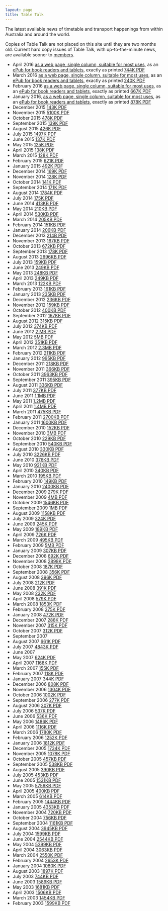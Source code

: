 ```yaml
---
layout: page
title: Table Talk
---
```

The latest available news of timetable and transport happenings from within Australia and around the world.

Copies of Table Talk are not placed on this site until they are two months old. Current hard copy issues of Table Talk, with up-to-the-minute news, are available sooner to [members](membship.html#membership).

* April 2016 [as a web page, single column, suitable for most uses](ttalk201604.html),
as an [ePub for book readers and tablets](ttalk201604.epub), exactly as printed [744K PDF](ATA%20Table%20Talk%20201604%20April.pdf)
* March 2016 [as a web page, single column, suitable for most uses](ttalk201603.html),
as an [ePub for book readers and tablets](ttalk201603.epub), exactly as printed [240K PDF](ATA%20Table%20Talk%20201603%20March.pdf)
* February 2016 [as a web page, single column, suitable for most uses](ttalk201602.html),
as an [ePub for book readers and tablets](ttalk201602.epub), exactly as printed [667K PDF](ATA%20Table%20Talk%20201602%20February.pdf)
* January 2016, [as a web page, single column, suitable for most uses](ttalk201601.html),
as an [ePub for book readers and tablets](ttalk201601.epub), exactly as printed
[878K PDF](ATA%20Table%20Talk%20201601%20January.pdf)
* December 2015 [143K PDF](ATA%20Table%20Talk%20201512%20December.pdf)
* November 2015 [5100K PDF](ATA%20Table%20Talk%20201511%20November.pdf)
* October 2015 [478K PDF](ATA%20Table%20Talk%20201510%20October.pdf)
* September 2015 [139K PDF](ATA%20Table%20Talk%20201509%20September.pdf)
* August 2015 [426K PDF](ATA%20Table%20Talk%20201508%20August.pdf)
* July 2015 [1497K PDF](ATA%20Table%20Talk%20201507%20July.pdf)
* June 2015 [137K PDF](ATA%20Table%20Talk%20201506%20June.pdf)
* May 2015 [125K PDF](ATA%20Table%20Talk%20201505%20May.pdf)
* April 2015 [138K PDF](ATA%20Table%20Talk%20201504%20April.pdf)
* March 2015 [128K PDF](ATA%20Table%20Talk%20201503%20March.pdf)
* February 2015 [621K PDF](ATA%20Table%20Talk%20201502%20February.pdf)
* January 2015 [492K PDF](ATA%20Table%20Talk%20201501%20January.pdf)
* December 2014 [169K PDF](ATA%20Table%20Talk%202014%20December.pdf)
* November 2014 [128K PDF](ATA%20Table%20Talk%202014%20Nov.pdf)
* October 2014 [141K PDF](ATA%20Table%20Talk%202014%20Oct.pdf)
* September 2014 [171K PDF](ATA%20Table%20Talk%202014%20Sept.pdf)
* August 2014 [1784K PDF](ATA%20Table%20Talk%202014%20August.pdf)
* July 2014 [175K PDF](ATA%20Table%20Talk%202014%20July.pdf)
* June 2014 [413KB PDF](ATA%20Table%20Talk%202014%20June.pdf)
* May 2014 [210KB PDF](ATA%20Table%20Talk%202014%20May.pdf)
* April 2014 [530KB PDF](2014%20April.pdf)
* March 2014 [205KB PDF](Table%20Talk%202014%20March.pdf)
* February 2014 [151KB PDF](Table%20Talk%202014%20February.pdf)
* January 2014 [206KB PDF](Table%20Talk%202014%20January.pdf)
* December 2013 [214B PDF](Table%20Talk%202013%20December.pdf)
* November 2013 [167KB PDF](Table%20Talk%202013%20November.pdf)
* October 2013 [672KB PDF](Table%20Talk%202013%20October.pdf)
* September 2013 [178K PDF](Table%20Talk%202013%20Sept.pdf)
* August 2013 [2696KB PDF](Table%20Talk%202013%20August.pdf)
* July 2013 [159KB PDF](Table%20Talk%202013%20July.pdf)
* June 2013 [249KB PDF](Table%20Talk%202013%20June.pdf)
* May 2013 [248KB PDF](Table%20Talk%202013%20May.pdf)
* April 2013 [249KB PDF](Table%20Talk%202013%20April.pdf)
* March 2013 [122KB PDF](Table%20Talk%202013%20March.pdf)
* February 2013 [161KB PDF](Table%20talk%202013%20February.pdf)
* January 2013 [235KB PDF](Table%20Talk%202013%20January.pdf)
* December 2012 [236KB PDF](Table%20Talk%202012%20December.pdf)
*  November 2012 [159KB PDF](Table%20Talk%202012%20November.pdf)
* October 2012 [400KB PDF](Table%20Talk%202012%20October.pdf)
* September 2012 [167KB PDF](Table%20Talk%202012%20Sept.pdf)
* August 2012 [315KB PDF](Table%20Talk%202012%20August.pdf)
* July 2012 [374KB PDF](TableTalk%202012%20July.pdf)
* June 2012 [2 MB PDF](Table%20Talk%202012%20June.pdf)
* May 2012 [5MB PDF](Table%20Talk%202012%20May.pdf)
* April 2012 [351KB PDF](Table%20Talk%202012%20April.pdf)
* March 2012 [2.3MB PDF](Table%20Talk%20March%202012.pdf)
* February 2012 [211KB PDF](Table%20Talk%202012%20February.pdf)
* January 2012 [995KB PDF](Table%20Talk%202012%20January.pdf)
* December 2011 [218KB PDF](Table%20Talk%202011%20December.pdf)
* November 2011 [366KB PDF](Table%20Talk%202011%20Nov.pdf)
* October 2011 [3963KB PDF](Table%20Talk%202011%20Oct.pdf)
* September 2011 [395KB PDF](Table%20Talk%202011%20Sept.pdf)
* August 2011 [336KB PDF](Table%20Talk%202011%20August.pdf)
* July 2011 [377KB PDF](Table%20Talk%202011%20July.pdf)
* June 2011 [1.1MB PDF](Table%20Talk%202011%20June.pdf)
* May 2011 [1.2MB PDF](Table%20Talk%202011%20May.pdf)
* April 2011 [1.4MB PDF](Table%20Talk%202011%20April.pdf)
* March 2011 [475KB PDF](Table%20Talk%202011%20March.pdf)
* February 2011 [2700KB PDF](Table%20Talk%202011%20February.pdf)
* January 2011 [1600KB PDF](Table%20Talk%20January%202011.pdf)
* December 2010 [152KB PDF](Table%20Talk%202010%20December.pdf)
* November 2010 [3MB PDF](Table%20Talk%202010%20November.pdf)
* October 2010 [229KB PDF](Table%20Talk%202010%20October.pdf)
* September 2010 [540KB PDF](Table%20Talk%202010%20Sept.pdf)
* August 2010 [330KB PDF](Table%20Talk%202010%20August.pdf)
* July 2010 [3226KB PDF](Table%20Talk%202010%20July.pdf)
* June 2010 [376KB PDF](Table%20Talk%20June%202010.pdf)
* May 2010 [921KB PDF](TableTalk%20May%202010.pdf)
* April 2010 [340KB PDF](Table%20talk%20April%202010.pdf)
* March 2010 [195KB PDF](Table%20talk%20March%202010.pdf)
* February 2010 [149KB PDF](Table%20Talk%202010%20Feb.pdf)
* January 2010 [2400KB PDF](Table%20Talk%202010%20January.pdf)
* December 2009 [279K PDF](Table_Talk_2009_December.pdf)
* November 2009 [4MB PDF](Table%20Talk%202009%20November.pdf)
* October 2009 [1546KB PDF](Table%20Talk%202009%20October.pdf)
* September 2009 [1MB PDF](Table%20Talk%202009%20Sept.pdf)
* August 2009 [1158KB PDF](Table%20Talk%202009%20August.pdf)
* July 2009 [324K PDF](Table%20Talk%202009%20July.pdf)
* June 2009 [245K PDF](Table%20Talk%202009%20June.pdf)
* May 2009 [189KB PDF](Table%20Talk%202009%20May.pdf)
* April 2009 [726K PDF](Table%20Talk%202009%20April.pdf)
* March 2009 [495KB PDF](Table%20Talk%20Mar%202009.pdf)
* February 2009 [5MB PDF](Table%20Talk%20Feb%202009.pdf)
* January 2009 [307KB PDF](Table%20Talk%20Jan%202009.pdf)
* December 2008 [692K PDF](Table%20Talk%20Dec%202008.pdf)
* November 2008 [2898K PDF](Table%20Talk%20Nov%202008.pdf)
* October 2008 [187K PDF](Table%20Talk%20Oct%202008.pdf)
* September 2008 [356K PDF](Table%20Talk%20Sept%202008.pdf)
* August 2008 [396K PDF](Table%20Talk%20August%202008.pdf)
* July 2008 [212K PDF](Table%20Talk%20July%202008.pdf)
* June 2008 [391K PDF](Table%20Talk%20June%202008.pdf)
* May 2008 [232K PDF](Table%20Talk%20May%202008.pdf)
* April 2008 [579K PDF](Table%20Talk%20April%202008.pdf)
* March 2008 [1853K PDF](Table%20Talk%20March%202008.pdf)
* February 2008 [375K PDF](Table%20Talk%20February%202008.pdf)
* January 2008 [472K PDF](Table%20Talk%20January%202008.pdf)
* December 2007 [288K PDF](Table%20Talk%20Dec%202007.pdf)
* November 2007 [315K PDF](Table%20Talk%20November%202007.pdf)
* October 2007 [312K PDF](Table%20Talk%20October%202007.pdf)
* September 2007
* August 2007 [661K PDF](Table%20Talk%20August%202007.pdf)
* July 2007 [4843K PDF](Table%20Talk%20July%202007.pdf)
* June 2007
* May 2007 [624K PDF](Table%20Talk%20May%202007.pdf)
* April 2007 [1168K PDF](Table%20Talk%20April%202007.pdf)
* March 2007 [155K PDF](Table%20Talk%20March%202007.pdf)
* February 2007 [118K PDF](Table%20Talk%20February%202007.pdf)
* January 2007 [344K PDF](Table%20Talk%20January%202007.pdf)
* December 2006 [808K PDF](Table%20Talk%20Dec%202006.pdf)
* November 2006 [1304K PDF](Table%20Talk%20November%202006.pdf)
* October 2006 [1002K PDF](Table%20Talk%20October%202006.pdf)
* September 2006 [277K PDF](Table%20Talk%20Sept%202006.pdf)
* August 2006 [307K PDF](Table%20Talk%20August%202006.pdf)
* July 2006 [537K PDF](Table%20Talk%20July%202006.pdf)
* June 2006 [536K PDF](Table%20Talk%20June%202006.pdf)
* May 2006 [1486K PDF](Table%20Talk%20May%202006.pdf)
* April 2006 [1116K PDF](Table%20Talk%20April%202006.pdf)
* March 2006 [1780K PDF](Table%20Talk%20March%202006.pdf)
* February 2006 [1252K PDF](Table%20Talk%20Feb%202006.pdf)
* January 2006 [1812K PDF](Table%20Talk%20Jan%202006.pdf)
* December 2005 [1734K PDF](Table%20Talk%20Dec%202005.pdf)
* November 2005 [1078K PDF](Table%20Talk%20Nov%202005.pdf)
* October 2005 [457KB PDF](Table%20Talk%20October%202005.pdf)
* September 2005 [538KB PDF](Table%20Talk%20Sep%202005.pdf)
* August 2005 [390KB PDF](Table%20Talk%20Aug%202005.pdf)
* July 2005 [453KB PDF](Table%20Talk%20Jul%202005.pdf)
* June 2005 [1531KB PDF](Table%20Talk%20June%202005.pdf)
* May 2005 [5756KB PDF](Table%20Talk%20May%202005.pdf)
* April 2005 [400KB PDF](Table%20Talk%20April%202005.pdf)
* March 2005 [614KB PDF](Table%20Talk%20Mar%202005.pdf)
* February 2005 [1444KB PDF](Table%20Talk%20Feb%202005.pdf)
* January 2005 [4353KB PDF](Table%20Talk%20Jan%202005.pdf)
* November 2004 [720KB PDF](Table%20Talk%20200411.pdf)
* October 2004 [756KB PDF](Table%20Talk%20200410.pdf)
* September 2004 [1161KB PDF](Table%20Talk%20200409.pdf)
* August 2004 [3945KB PDF](Table%20Talk%20200408%20final.pdf)
* July 2004 [1599KB PDF](Table%20Talk%20200407%20final.pdf)
* June 2004 [2544KB PDF](Table%20Talk%20200406%20v2.pdf)
* May 2004 [5399KB PDF](Table%20Talk%20200405.pdf)
* April 2004 [3063KB PDF](Table%20Talk%20200404%20final.pdf)
* March 2004 [2550K PDF](Table%20Talk%20200403%20final1.pdf)
* February 2004 [2653K PDF](Table%20Talk%20200402%20final.pdf)
* January 2004 [1080K PDF](Table%20Talk%20200401%20final2.pdf)
* August 2003 [1897K PDF](Table%20Talk%20August%202003A.pdf)
* July 2003 [744KB PDF](Table%20Talk%20July%202003%20low%20res.pdf)
* June 2003 [1589KB PDF](Table%20Talk%20June%202003.pdf)
* May 2003 [1681KB PDF](Table%20Talk%20May%202003.pdf)
* April 2003 [1506KB PDF](Table%20Talk%20April%202003.pdf)
* March 2003 [1454KB PDF](Table%20Talk%20March%202003.pdf)
* February 2003 [1599KB PDF](Table%20Talk%20Feb%202003A.pdf)
